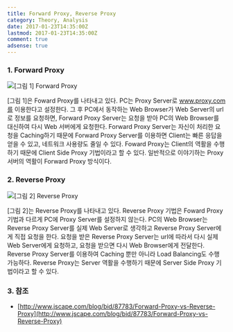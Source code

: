 ```yaml
---
title: Forward Proxy, Reverse Proxy
category: Theory, Analysis
date: 2017-01-23T14:35:00Z
lastmod: 2017-01-23T14:35:00Z
comment: true
adsense: true
---
```


### 1. Forward Proxy

![[그림 1] Forward Proxy]({{site.baseurl}}/images/theory_analysis/Forward_Proxy_Reverse_Proxy/Forward_Proxy.PNG)

[그림 1]은 Foward Proxy를 나타내고 있다. PC는 Proxy Server로 www.proxy.com를 이용한다고 설정한다. 그 후 PC에서 동작하는 Web Browser가 Web Server의 url로 정보를 요청하면, Forward Proxy Server는 요청을 받아 PC의 Web Browser를 대신하여 다시 Web 서버에게 요청한다. Forward Proxy Server는 자신이 처리한 요청을 Caching하기 때문에 Forward Proxy Server를 이용하면 Client는 빠른 응답을 얻을 수 있고, 네트워크 사용량도 줄일 수 있다. Foward Proxy는 Client의 역활을 수행하기 때문에 Client Side Proxy 기법이라고 할 수 있다. 일반적으로 이야기하는 Proxy 서버의 역활이 Forward Proxy 방식이다.

### 2. Reverse Proxy

![[그림 2] Reverse Proxy]({{site.baseurl}}/images/theory_analysis/Forward_Proxy_Reverse_Proxy/Reverse_Proxy.PNG)

[그림 2]는 Reverse Proxy를 나타내고 있다. Reverse Proxy 기법은 Foward Proxy 기법과 다르게 PC에 Proxy Server를 설정하지 않는다. PC의 Web Browser는 Reverse Proxy Server를 실제 Web Server로 생각하고 Reverse Proxy Server에게 직접 요청을 한다. 요청을 받은 Reverse Proxy Server는 url에 따라서 다시 실제 Web Server에게 요청하고, 요청을 받으면 다시 Web Browser에게 전달한다. Reverse Proxy Server를 이용하여 Caching 뿐만 아니라 Load Balancing도 수행 가능하다. Reverse Proxy는 Server 역활을 수행하기 때문에 Server Side Proxy 기법이라고 할 수 있다.

### 3. 참조

* [http://www.jscape.com/blog/bid/87783/Forward-Proxy-vs-Reverse-Proxy](http://www.jscape.com/blog/bid/87783/Forward-Proxy-vs-Reverse-Proxy)
